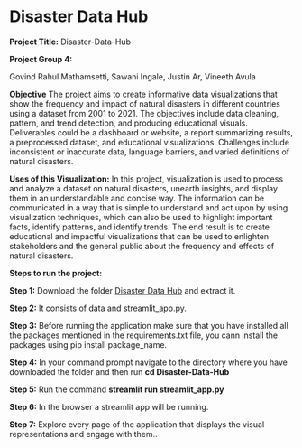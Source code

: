 # Disaster Data Hub

**Project Title:** Disaster-Data-Hub

**Project Group 4:**

Govind Rahul Mathamsetti, 
Sawani Ingale, 
Justin Ar, 
Vineeth Avula

**Objective** The project aims to create informative data visualizations that show the frequency and impact of natural disasters in different countries using a dataset from 2001 to 2021. The objectives include data cleaning, pattern, and trend detection, and producing educational visuals. Deliverables could be a dashboard or website, a report summarizing results, a preprocessed dataset, and educational visualizations. Challenges include inconsistent or inaccurate data, language barriers, and varied definitions of natural disasters.

**Uses of this Visualization:** In this project, visualization is used to process and analyze a dataset on natural disasters, unearth insights, and display them in an understandable and concise way. The information can be communicated in a way that is simple to understand and act upon by using visualization techniques, which can also be used to highlight important facts, identify patterns, and identify trends. The end result is to create educational and impactful visualizations that can be used to enlighten stakeholders and the general public about the frequency and effects of natural disasters.

**Steps to run the project:**

**Step 1:** Download the folder [Disaster Data Hub](https://github.com/Govind-Rahul/Disaster-Data-Hub/archive/refs/heads/main.zip) and extract it.

**Step 2:** It consists of data and streamlit_app.py.

**Step 3:** Before running the application make sure that you have installed all the packages mentioned in the requirements.txt file, you cann install the packages using pip install package_name.

**Step 4:** In your command prompt navigate to the directory where you have downloaded the folder and then run **cd Disaster-Data-Hub**

**Step 5:** Run the command **streamlit run streamlit_app.py**

**Step 6:** In the browser a streamlit app will be running.

**Step 7:** Explore every page of the application that displays the visual representations and engage with them..
